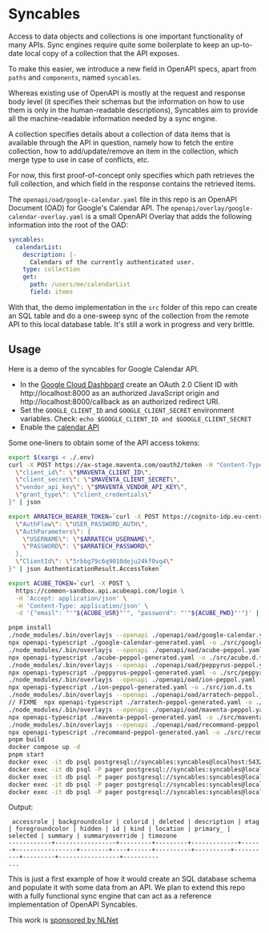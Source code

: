 # Syncables

Access to data objects and collections is one important functionality of many APIs. Sync engines require quite some boilerplate to keep an up-to-date local copy of a collection that the API exposes.

To make this easier, we introduce a new field in OpenAPI specs, apart from `paths` and `components`, named `syncables`.

Whereas existing use of OpenAPI is mostly at the request and response body level (it specifies their schemas but the information on how to use them is only in the human-readable descriptions), Syncables aim to provide all the machine-readable information needed by a sync engine.

A collection specifies details about a collection of data items that is available through the API in question,
namely how to fetch the entire collection, how to add/update/remove an item in the collection, which merge type to use in case of conflicts, etc.

For now, this first proof-of-concept only specifies which path retrieves the full collection, and which field in the response contains the retrieved items.

The `openapi/oad/google-calendar.yaml` file in this repo is an OpenAPI Document (OAD) for Google's Calendar API.
The `openapi/overlay/google-calendar-overlay.yaml` is a small OpenAPI Overlay that adds the following information into the root of the OAD:
```yaml
syncables:
  calendarList:
    description: |-
      Calendars of the currently authenticated user.
    type: collection
    get:
      path: /users/me/calendarList
      field: items
```
With that, the demo implementation in the `src` folder of this repo can create an SQL table and do a one-sweep sync of the collection from the remote API to this local database table.
It's still a work in progress and very brittle.

## Usage
Here is a demo of the syncables for Google Calendar API.
* In the [Google Cloud Dashboard](https://console.cloud.google.com/apis/credentials) create an OAuth 2.0 Client ID with http://localhost:8000 as an authorized JavaScript origin and http://localhost:8000/callback as an authorized redirect URI.
* Set the `GOOGLE_CLIENT_ID` and `GOOGLE_CLIENT_SECRET` environment variables. Check: `echo $GOOGLE_CLIENT_ID and $GOOGLE_CLIENT_SECRET`
* Enable the [calendar API](https://console.cloud.google.com/apis/api/calendar-json.googleapis.com/overview?project=tubs-468405&inv=1&invt=Ab46Tw)

Some one-liners to obtain some of the API access tokens:
```sh
export $(xargs < ./.env)
curl -X POST https://ax-stage.maventa.com/oauth2/token -H "Content-Type: application/json" -d "{
  \"client_id\": \"$MAVENTA_CLIENT_ID\",
  \"client_secret\": \"$MAVENTA_CLIENT_SECRET\",
  \"vendor_api_key\": \"$MAVENTA_VENDOR_API_KEY\",
  \"grant_type\": \"client_credentials\"
}" | json

export ARRATECH_BEARER_TOKEN=`curl -X POST https://cognito-idp.eu-central-1.amazonaws.com/ -H "Content-Type: application/x-amz-json-1.1" -H "X-Amz-Target: AWSCognitoIdentityProviderService.InitiateAuth" -d "{                                 
  \"AuthFlow\": \"USER_PASSWORD_AUTH\",
  \"AuthParameters\": {
    \"USERNAME\": \"$ARRATECH_USERNAME\",
    \"PASSWORD\": \"$ARRATECH_PASSWORD\"
  },                                          
  \"ClientId\": \"5rbbg79c6q9010deju24kf0vq4\"
}" | json AuthenticationResult.AccessToken`

export ACUBE_TOKEN=`curl -X POST \
  https://common-sandbox.api.acubeapi.com/login \
  -H 'Accept: application/json' \
  -H 'Content-Type: application/json' \
  -d '{"email": "'"${ACUBE_USR}"'", "password": "'"${ACUBE_PWD}"'"}' | json token`
```

```sh
pnpm install
./node_modules/.bin/overlayjs --openapi ./openapi/oad/google-calendar.yaml --overlay ./openapi/overlay/google-calendar-overlay.yaml > google-calendar-generated.yaml
npx openapi-typescript ./google-calendar-generated.yaml -o ./src/google-calendar.d.ts
./node_modules/.bin/overlayjs --openapi ./openapi/oad/acube-peppol.yaml --overlay ./openapi/overlay/acube-peppol-overlay.yaml > acube-peppol-generated.yaml
npx openapi-typescript ./acube-peppol-generated.yaml -o ./src/acube.d.ts
./node_modules/.bin/overlayjs --openapi ./openapi/oad/peppyrus-peppol.yaml --overlay ./openapi/overlay/peppyrus-peppol-overlay.yaml > peppyrus-peppol-generated.yaml
npx openapi-typescript ./peppyrus-peppol-generated.yaml -o ./src/peppyrus.d.ts
./node_modules/.bin/overlayjs --openapi ./openapi/oad/ion-peppol.yaml --overlay ./openapi/overlay/ion-peppol-overlay.yaml > ion-peppol-generated.yaml
npx openapi-typescript ./ion-peppol-generated.yaml -o ./src/ion.d.ts
./node_modules/.bin/overlayjs --openapi ./openapi/oad/arratech-peppol.json --overlay ./openapi/overlay/arratech-peppol-overlay.yaml > arratech-peppol-generated.yaml
// FIXME  npx openapi-typescript ./arratech-peppol-generated.yaml -o ./src/arratech.d.ts
./node_modules/.bin/overlayjs --openapi ./openapi/oad/maventa-peppol.yaml --overlay ./openapi/overlay/maventa-peppol-overlay.yaml > maventa-peppol-generated.yaml
npx openapi-typescript ./maventa-peppol-generated.yaml -o ./src/maventa.d.ts
./node_modules/.bin/overlayjs --openapi ./openapi/oad/recommand-peppol.yaml --overlay ./openapi/overlay/recommand-peppol-overlay.yaml > recommand-peppol-generated.yaml
npx openapi-typescript ./recommand-peppol-generated.yaml -o ./src/recommand.d.ts
pnpm build
docker compose up -d
pnpm start
docker exec -it db psql postgresql://syncables:syncables@localhost:5432/syncables -c "\d+"
docker exec -it db psql -P pager postgresql://syncables:syncables@localhost:5432/syncables -c "select * from recommand_documents limit 1;"
docker exec -it db psql -P pager postgresql://syncables:syncables@localhost:5432/syncables -c "select * from acube_invoice limit 1;"
docker exec -it db psql -P pager postgresql://syncables:syncables@localhost:5432/syncables -c "select * from ion_receivetransactions limit 1;"
docker exec -it db psql -P pager postgresql://syncables:syncables@localhost:5432/syncables -c "select * from peppyrus_message limit 1;"

```
Output:
```
 accessrole | backgroundcolor | colorid | deleted | description | etag | foregroundcolor | hidden | id | kind | location | primary_ | selected | summary | summaryoverride | timezone 
------------+-----------------+---------+---------+-------------+------+-----------------+--------+----+------+----------+----------+----------+---------+-----------------+----------
...
```
This is just a first example of how it would create an SQL database schema and populate it with some data from an API. We plan to extend this repo with a fully functional sync engine that can act as a reference implementation of OpenAPI Syncables.

This work is [sponsored by NLNet](https://nlnet.nl/project/TUBS/)
